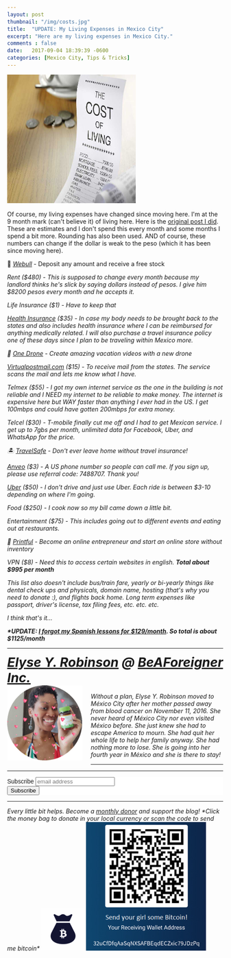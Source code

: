```yaml
---
layout: post
thumbnail: "/img/costs.jpg"
title:  "UPDATE: My Living Expenses in Mexico City"
excerpt: "Here are my living expenses in Mexico City."
comments : false
date:   2017-09-04 18:39:39 -0600
categories: [Mexico City, Tips & Tricks]
---
```


<img src="/img/costs.jpg" width="300" height="300" alt="Costs">

Of course, my living expenses have changed since moving here. I'm at the 9 month mark (can't believe it) of living here. Here is the <a href="https://elyserobinson.com/expenses-gave-up" target="_blank">original post I did</a>. These are estimates and I don't spend this every month and some months I spend a bit more. Rounding has also been used. AND of course, these numbers can change if the dollar is weak to the peso (which it has been since moving here).

🍾 <i><a href="https://act.webull.com/i/JRub9zUK6PMT/fkw" target="_blank">Webull</a></i> - Deposit any amount and receive a free stock

<em>Rent ($480) - This is supposed to change every month because my landlord thinks he's slick by saying dollars instead of pesos. I give him $8200 pesos every month and he accepts it.

<em>Life Insurance</em> ($1) - Have to keep that

<em><a href="https://www.sevencorners.com" target="_blank">Health Insurance</a> ($35) - In case my body needs to be brought back to the states and also includes health insurance where I can be reimbursed for anything medically related. I will also purchase a travel insurance policy one of these days since I plan to be traveling within Mexico more.

🦅 <i><a href="https://www.onedrone.com/store/1-gram-520-tvl-nano-camera-with-audio-1-gram-520-tvl-nano-camera-with-audio.html?tracking=5e4d6ad378714" target="_blank">One Drone</a> - Create amazing vacation videos with a new drone</i>

<em><a href="https://www.virtualpostmail.com" target="_blank">Virtualpostmail.com</a></em> ($15) - To receive mail from the states. The service scans the mail and lets me know what I have.

<em>Telmex</em> ($55) - I got my own internet service as the one in the building is not reliable and I NEED my internet to be reliable to make money. The internet is expensive here but WAY faster than anything I ever had in the US. I get 100mbps and could have gotten 200mbps for extra money.

<em>Telcel</em> ($30) - T-mobile finally cut me off and I had to get Mexican service. I get up to 7gbs per month, unlimited data for Facebook, Uber, and WhatsApp for the price.

🏝️ <i><a href="https://www.travelsafe.com/agent-insurance-plans/?a=876c324f-6b38-4464-93cb-400d296ab668" target="_blank">TravelSafe</a> - Don't ever leave home without travel insurance!</i>

<em><a href="http://www.anveo.com" target="_blank" rel="noopener noreferrer">Anveo</a></em> ($3) - A US phone number so people can call me. If you sign up, please use referral code: 7488707. Thank you!

<em><a href="https://www.uber.com/invite/elyser416ui" target="_blank" rel="noopener noreferrer">Uber</a></em> ($50) - I don't drive and just use Uber. Each ride is between $3-10 depending on where I'm going.

<em>Food</em> ($250) - I cook now so my bill came down a little bit.

<em>Entertainment</em> ($75) - This includes going out to different events and eating out at restaurants.

🌻 <i><a href="https://www.printful.com/start-your-online-store-without-inventory/a/1854514:450bfe266f4da83c5d4941174baf6d27" target="_blank">Printful</a> - Become an online entrepreneur and start an online store without inventory</i>

<em>VPN</em> ($8) - Need this to access certain websites in english.
<strong><em>Total about $995 per month</em></strong>

This list also doesn't include bus/train fare, yearly or bi-yearly things like dental check ups and physicals, domain name, hosting (that's why you need to donate :), and flights back home. Long term expenses like passport, driver's license, tax filing fees, etc. etc. etc.

I think that's it...

<strong>*UPDATE: <a href="http://www.baselang.com" target="_blank">I forgot my Spanish lessons for $129/month</a>. So total is about $1125/month</strong>

<hr>

<div style="font-size: 30px; font-weight: bold;"><a href="https://elyserobinson.com" target="_blank">Elyse Y. Robinson</a> @ <a href="https://www.beaforeigner.com" target="_blank">BeAForeigner Inc.</a></div>
<div style="float: left; padding: 0 20px 20px 0;"><img src="/img/me86.gif" width="175" height="175" alt="Elyse Y. Robinson"></div>
<br>
Without a plan, Elyse Y. Robinson moved to México City after her mother passed away from blood cancer on November 11, 2016. She never heard of México City nor even visited México before. She just knew she had to escape America to mourn. She had quit her whole life to help her family anyway. She had nothing more to lose. She is going into her fourth year in México and she is there to stay!

<hr>

<div class="sharethis-inline-share-buttons"></div>

<hr>

<!-- Begin Mailchimp Signup Form -->
<link href="//cdn-images.mailchimp.com/embedcode/horizontal-slim-10_7.css" rel="stylesheet" type="text/css">
<style type="text/css">
	#mc_embed_signup{background:#fff; clear:left; font:14px Helvetica,Arial,sans-serif; width:100%;}
	/* Add your own Mailchimp form style overrides in your site stylesheet or in this style block.
	   We recommend moving this block and the preceding CSS link to the HEAD of your HTML file. */
</style>
<div id="mc_embed_signup">
<form action="https://elyserobinson.us14.list-manage.com/subscribe/post?u=d8681ae8829338461cc453b4a&amp;id=f1fd37520f" method="post" id="mc-embedded-subscribe-form" name="mc-embedded-subscribe-form" class="validate" target="_blank" novalidate>
    <div id="mc_embed_signup_scroll">
	<label for="mce-EMAIL">Subscribe</label>
	<input type="email" value="" name="EMAIL" class="email" id="mce-EMAIL" placeholder="email address" required>
    <!-- real people should not fill this in and expect good things - do not remove this or risk form bot signups-->
    <div style="position: absolute; left: -5000px;" aria-hidden="true"><input type="text" name="b_d8681ae8829338461cc453b4a_f1fd37520f" tabindex="-1" value=""></div>
    <div class="clear"><input type="submit" value="Subscribe" name="subscribe" id="mc-embedded-subscribe" class="button"></div>
    </div>
</form>
</div>

<!--End mc_embed_signup-->

<hr>

<div class="text-align: center">
Every little bit helps. Become a <a href="https://liberapay.com/elyserobinson" target="_blank">monthly donor</a> and support the blog! *<i>Click the money bag to donate in your local currency or scan the code to send me bitcoin</i>*
<a href="https://liberapay.com/elyserobinson" target="_blank"><img src="/img/419_money_bag_BTC_solid.gif" width="100" height="100" alt="Love Elyse? Send some money!"></a>

<picture>
  <source srcset="/img/bitcoin.webp" type="image/webp">
  <source srcset="/img/bitcoin.jpeg" type="image/jpeg">
  <img src="/img/bitcoin.jpeg" width="280" height="300" alt="Love Elyse? Send some bitcoin!">
</picture>
</div>
